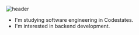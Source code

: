 ![header](https://capsule-render.vercel.app/api?type=waving&color=auto&height=300&section=header&text=Kyuhyun%20Kim&fontSize=90)

+ I'm studying software engineering in Codestates.
+ I'm interested in backend development.

